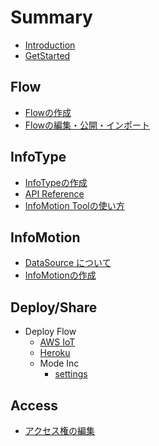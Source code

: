 # Summary

* [Introduction](INDEX.md)
* [GetStarted](GetStarted/index.md)

## Flow

* [Flowの作成](Flow/CreateFlow.md)
* [Flowの編集・公開・インポート](Flow/EditFlow.md)

## InfoType

* [InfoTypeの作成](InfoType/CreateInfoType.md)
* [API Reference](InfoType/APIReference.md)
* [InfoMotion Toolの使い方](InfoType/InfoMotionTool.md)

## InfoMotion

* [DataSource について](InfoMotion/CreateDataSource.md)
* [InfoMotionの作成](InfoMotion/CreateFirstInfoMotion.md)

## Deploy/Share

* Deploy Flow
  * [AWS IoT](Deploy/DeployFlow/AWSIoT/index.md)
  * [Heroku](Deploy/DeployFlow/Heroku/index.md)
  * Mode Inc
    * [settings](Deploy/DeployFlow/Mode/Settings.md)

## Access

* [アクセス権の編集](Access/index.md)